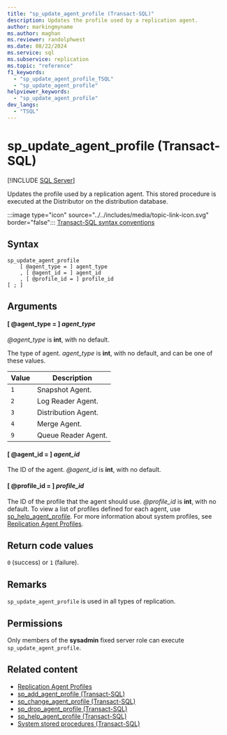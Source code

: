```yaml
---
title: "sp_update_agent_profile (Transact-SQL)"
description: Updates the profile used by a replication agent.
author: markingmyname
ms.author: maghan
ms.reviewer: randolphwest
ms.date: 08/22/2024
ms.service: sql
ms.subservice: replication
ms.topic: "reference"
f1_keywords:
  - "sp_update_agent_profile_TSQL"
  - "sp_update_agent_profile"
helpviewer_keywords:
  - "sp_update_agent_profile"
dev_langs:
  - "TSQL"
---
```

# sp_update_agent_profile (Transact-SQL)

[!INCLUDE [SQL Server](../../includes/applies-to-version/sqlserver.md)]

Updates the profile used by a replication agent. This stored procedure is executed at the Distributor on the distribution database.

:::image type="icon" source="../../includes/media/topic-link-icon.svg" border="false"::: [Transact-SQL syntax conventions](../../t-sql/language-elements/transact-sql-syntax-conventions-transact-sql.md)

## Syntax

```syntaxsql
sp_update_agent_profile
    [ @agent_type = ] agent_type
    , [ @agent_id = ] agent_id
    , [ @profile_id = ] profile_id
[ ; ]
```

## Arguments

#### [ @agent_type = ] *agent_type*

*@agent_type* is **int**, with no default.

The type of agent. *agent_type* is **int**, with no default, and can be one of these values.

| Value | Description |
| --- | --- |
| `1` | Snapshot Agent. |
| `2` | Log Reader Agent. |
| `3` | Distribution Agent. |
| `4` | Merge Agent. |
| `9` | Queue Reader Agent. |

#### [ @agent_id = ] *agent_id*

The ID of the agent. *@agent_id* is **int**, with no default.

#### [ @profile_id = ] *profile_id*

The ID of the profile that the agent should use. *@profile_id* is **int**, with no default. To view a list of profiles defined for each agent, use [sp_help_agent_profile](sp-help-agent-profile-transact-sql.md). For more information about system profiles, see [Replication Agent Profiles](../replication/agents/replication-agent-profiles.md).

## Return code values

`0` (success) or `1` (failure).

## Remarks

`sp_update_agent_profile` is used in all types of replication.

## Permissions

Only members of the **sysadmin** fixed server role can execute `sp_update_agent_profile`.

## Related content

- [Replication Agent Profiles](../replication/agents/replication-agent-profiles.md)
- [sp_add_agent_profile (Transact-SQL)](sp-add-agent-profile-transact-sql.md)
- [sp_change_agent_profile (Transact-SQL)](sp-change-agent-profile-transact-sql.md)
- [sp_drop_agent_profile (Transact-SQL)](sp-drop-agent-profile-transact-sql.md)
- [sp_help_agent_profile (Transact-SQL)](sp-help-agent-profile-transact-sql.md)
- [System stored procedures (Transact-SQL)](system-stored-procedures-transact-sql.md)
